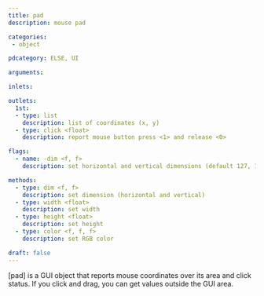 ```yaml
---
title: pad
description: mouse pad

categories:
 - object

pdcategory: ELSE, UI

arguments:

inlets:

outlets:
  1st:
  - type: list
    description: list of coordinates (x, y)
  - type: click <float>
    description: report mouse button press <1> and release <0>

flags:
  - name: -dim <f, f>
    description: set horizontal and vertical dimensions (default 127, 127)

methods:
  - type: dim <f, f>
    description: set dimension (horizontal and vertical)
  - type: width <float>
    description: set width
  - type: height <float>
    description: set height
  - type: color <f, f, f>
    description: set RGB color

draft: false
---
```


[pad] is a GUI object that reports mouse coordinates over its area and click status. If you click and drag, you can get values outside the GUI area.

